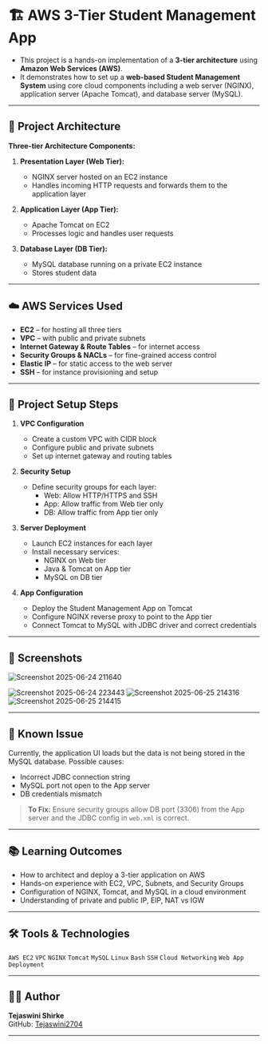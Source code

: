 # 🏗️ AWS 3-Tier Student Management App

- This project is a hands-on implementation of a **3-tier architecture** using **Amazon Web Services (AWS)**.
- It demonstrates how to set up a **web-based Student Management System** using core cloud components including a web server (NGINX), application server (Apache Tomcat), and database server (MySQL).

---

## 📌 Project Architecture

**Three-tier Architecture Components:**

1. **Presentation Layer (Web Tier):**
   - NGINX server hosted on an EC2 instance
   - Handles incoming HTTP requests and forwards them to the application layer

2. **Application Layer (App Tier):**
   - Apache Tomcat on EC2
   - Processes logic and handles user requests

3. **Database Layer (DB Tier):**
   - MySQL database running on a private EC2 instance
   - Stores student data

---

## ☁️ AWS Services Used

- **EC2** – for hosting all three tiers
- **VPC** – with public and private subnets
- **Internet Gateway & Route Tables** – for internet access
- **Security Groups & NACLs** – for fine-grained access control
- **Elastic IP** – for static access to the web server
- **SSH** – for instance provisioning and setup

---

## 🔧 Project Setup Steps

1. **VPC Configuration**
   - Create a custom VPC with CIDR block
   - Configure public and private subnets
   - Set up internet gateway and routing tables

2. **Security Setup**
   - Define security groups for each layer:
     - Web: Allow HTTP/HTTPS and SSH
     - App: Allow traffic from Web tier only
     - DB: Allow traffic from App tier only

3. **Server Deployment**
   - Launch EC2 instances for each layer
   - Install necessary services:
     - NGINX on Web tier
     - Java & Tomcat on App tier
     - MySQL on DB tier

4. **App Configuration**
   - Deploy the Student Management App on Tomcat
   - Configure NGINX reverse proxy to point to the App tier
   - Connect Tomcat to MySQL with JDBC driver and correct credentials

---

## 📸 Screenshots

![Screenshot 2025-06-24 211640](https://github.com/user-attachments/assets/d94cac92-88f4-4c70-8184-ab031d30ad02)

![Screenshot 2025-06-24 223443](https://github.com/user-attachments/assets/13d50560-f3d6-425b-9b1e-6c5d3e24717b)
![Screenshot 2025-06-25 214316](https://github.com/user-attachments/assets/84f8a80d-898e-4056-a8c9-45d05b4bbdf7)
![Screenshot 2025-06-25 214415](https://github.com/user-attachments/assets/462bbdea-37fc-4883-ad9c-1aacb81d6151)


---

## 🧪 Known Issue

Currently, the application UI loads but the data is not being stored in the MySQL database. Possible causes:
- Incorrect JDBC connection string
- MySQL port not open to the App server
- DB credentials mismatch

> **To Fix:** Ensure security groups allow DB port (3306) from the App server and the JDBC config in `web.xml` is correct.

---

## 📚 Learning Outcomes

- How to architect and deploy a 3-tier application on AWS
- Hands-on experience with EC2, VPC, Subnets, and Security Groups
- Configuration of NGINX, Tomcat, and MySQL in a cloud environment
- Understanding of private and public IP, EIP, NAT vs IGW

---

## 🛠️ Tools & Technologies

`AWS EC2` `VPC` `NGINX` `Tomcat` `MySQL` `Linux` `Bash` `SSH` `Cloud Networking` `Web App Deployment`

---

## 🙋‍♀️ Author

**Tejaswini Shirke**  
GitHub: [Tejaswini2704](https://github.com/Tejaswini2704)

---
